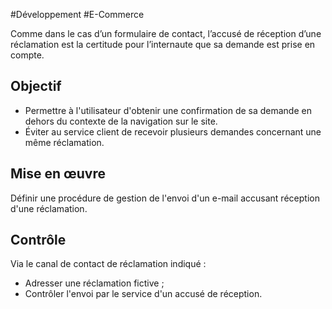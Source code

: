 
#Développement #E-Commerce

Comme dans le cas d’un formulaire de contact, l’accusé de réception d’une réclamation est la certitude pour l’internaute que sa demande est prise en compte.

Objectif
--------

*   Permettre à l'utilisateur d'obtenir une confirmation de sa demande en dehors du contexte de la navigation sur le site.
*   Éviter au service client de recevoir plusieurs demandes concernant une même réclamation.

Mise en œuvre
-------------

Définir une procédure de gestion de l'envoi d'un e-mail accusant réception d'une réclamation.

Contrôle
--------

Via le canal de contact de réclamation indiqué :

*   Adresser une réclamation fictive ;
*   Contrôler l'envoi par le service d'un accusé de réception.
